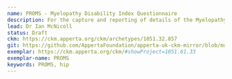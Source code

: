 ```yaml
---
name: PROMS - Myelopathy Disability Index Questionnaire
description: For the capture and reporting of details of the Myelopathy Disability Index Questionnaire.
lead: Dr Ian McNicoll
status: Draft
ckm: https://ckm.apperta.org/ckm/archetypes/1051.32.857
git: https://github.com/AppertaFoundation/apperta-uk-ckm-mirror/blob/master/local/archetypes/entry/observation/openEHR-EHR-OBSERVATION.myelopathy_disability_index.v0.adl
exemplar: https://ckm.apperta.org/ckm/#showProject=1051.61.33
exemplar-name: PROMS
keywords: PROMS, hip
---
```


